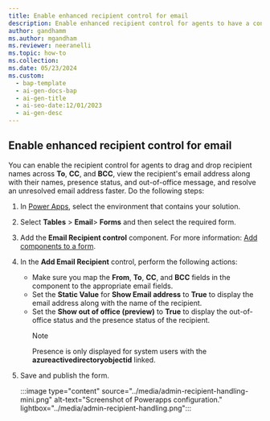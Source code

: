 ```yaml
---
title: Enable enhanced recipient control for email
description: Enable enhanced recipient control for agents to have a consistent experience. 
author: gandhamm
ms.author: mgandham
ms.reviewer: neeranelli
ms.topic: how-to 
ms.collection:
ms.date: 05/23/2024
ms.custom:
  - bap-template
  - ai-gen-docs-bap
  - ai-gen-title
  - ai-seo-date:12/01/2023
  - ai-gen-desc
---
```


## Enable enhanced recipient control for email

You can enable the recipient control for agents to drag and drop recipient names across **To**, **CC**, and **BCC**, view the recipient's email address along with their names, presence status, and out-of-office message, and resolve an unresolved email address faster. Do the following steps:

1. In [Power Apps](https://make.powerapps.com/), select the environment that contains your solution.
1. Select **Tables** > **Email**> **Forms** and then select the required form.
1. Add the **Email Recipient control** component. For more information: [Add components to a form](/power-apps/maker/model-driven-apps/add-move-configure-or-delete-components-on-form#add-components-for-a-column-on-the-form).  
1. In the **Add Email Recipient** control, perform the following actions:
   - Make sure you map the **From**, **To**, **CC**, and **BCC** fields in the component to the appropriate email fields.
   - Set the **Static Value** for **Show Email address** to **True** to display the email address along with the name of the recipient.
   - Set the **Show out of office (preview)** to **True** to display the out-of-office status and the presence status of the recipient. 
     > [!NOTE]
     > Presence is only displayed for system users with the **azureactivedirectoryobjectid** linked.
1. Save and publish the form.

    :::image type="content" source="../media/admin-recipient-handling-mini.png" alt-text="Screenshot of Powerapps configuration." lightbox="../media/admin-recipient-handling.png":::